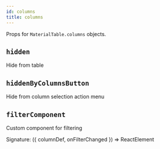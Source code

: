 ```yaml
---
id: columns
title: columns
---
```


Props for `MaterialTable.columns` objects.

## `hidden`

Hide from table

## `hiddenByColumnsButton`

Hide from column selection action menu

## `filterComponent`

Custom component for filtering

Signature: ({ columnDef,  onFilterChanged }) => ReactElement
